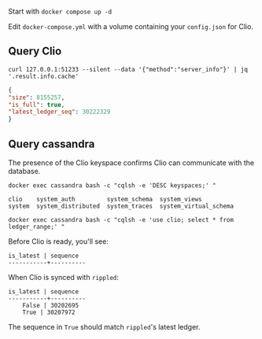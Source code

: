 Start with `docker compose up -d`

Edit `docker-compose.yml` with a volume containing your `config.json` for Clio.

## Query Clio

`curl 127.0.0.1:51233 --silent --data '{"method":"server_info"}' | jq '.result.info.cache'`

``` json
{
"size": 8155257,
"is_full": true,
"latest_ledger_seq": 30222329
}
```

    
## Query cassandra

The presence of the Clio keyspace confirms Clio can communicate with the database.

`docker exec cassandra bash -c "cqlsh -e 'DESC keyspaces;' "`

    clio    system_auth         system_schema  system_views
    system  system_distributed  system_traces  system_virtual_schema



`docker exec cassandra bash -c "cqlsh -e 'use clio; select * from ledger_range;' "`

Before Clio is ready, you'll see:


    is_latest | sequence
    -----------+----------


When Clio is synced with `rippled`:

    is_latest | sequence
    -----------+----------
        False | 30202695
        True | 30207972

The sequence in `True` should match `rippled`'s latest ledger.


 
